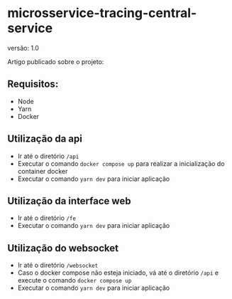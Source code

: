 # microsservice-tracing-central-service
versão: 1.0

Artigo publicado sobre o projeto: 

## Requisitos:
- Node
- Yarn
- Docker

## Utilização da api
- Ir até o diretório ```/api```
- Executar o comando ```docker compose up``` para realizar a inicialização do container docker
- Executar o comando ```yarn dev``` para iniciar aplicação

## Utilização da interface web
- Ir até o diretório ```/fe```
- Executar o comando ```yarn dev``` para iniciar aplicação

## Utilização do websocket
- Ir até o diretório ```/websocket```
- Caso o docker compose não esteja iniciado, vá até o diretório ```/api``` e execute o comando ```docker compose up```
- Executar o comando ```yarn dev``` para iniciar aplicação
